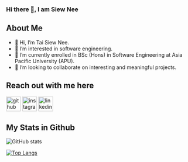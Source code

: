 ### Hi there 👋, I am Siew Nee

 ## About Me

- 👋 Hi, I’m Tai Siew Nee.
- 👀 I’m interested in software engineering.
- 🌱 I’m currently enrolled in BSc (Hons) in Software Engineering at Asia Pacific University (APU).
- 💞️ I’m looking to collaborate on interesting and meaningful projects.

## Reach out with me here

[<img src='https://skillicons.dev/icons?i=github&theme=light' alt='github' height='40'>](https://github.com/siewneetai/siewneetai)  [<img src='https://skillicons.dev/icons?i=instagram&theme=light' alt='instagram' height='40'>](https://www.instagram.com/siewnee43_tai/) [<img src='https://skillicons.dev/icons?i=linkedin&theme=light' alt='linkedin' height='40'>](www.linkedin.com/in/siewneetai) 

## My Stats in Github

![GitHub stats](https://github-readme-stats.vercel.app/api?username=siewneetai&show_icons=true&count_private=true)

[![Top Langs](https://github-readme-stats.vercel.app/api/top-langs/?username=siewneetai)](https://github.com/siewneetai/github-readme-stats)

